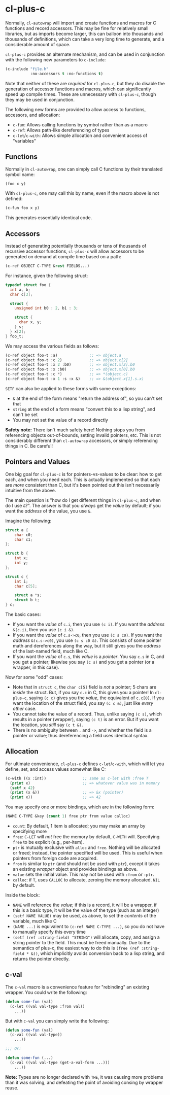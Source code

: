 # cl-plus-c

Normally, `cl-autowrap` will import and create functions and macros
for C functions and record accessors.  This may be fine for relatively
small libraries, but as imports become larger, this can balloon into
thousands and thousands of definitions, which can take a very long
time to generate, and a considerable amount of space.

`cl-plus-c` provides an alternate mechanism, and can be used in
conjunction with the following new parameters to `c-include`:

```lisp
(c-include "file.h"
           :no-accessors t :no-functions t)
```

Note that neither of these are *required* for `cl-plus-c`, but they do
disable the generation of accessor functions and macros, which can
significantly speed up compile times.  These are unnecessary with
`cl-plus-c`, though they may be used in conjunction.

The following new forms are provided to allow access to functions,
accessors, and allocation:

* `c-fun`: Allows calling functions by symbol rather than as a macro
* `c-ref`: Allows path-like dereferencing of types
* `c-let`/`c-with`: Allows simple allocation and convenient access of "variables"

## Functions

Normally in `cl-autowrap`, one can simply call C functions by their
translated symbol name:

```lisp
(foo x y)
```

With `cl-plus-c`, one may call this by name, even if the macro above
is not defined:

```lisp
(c-fun foo x y)
```

This generates essentially identical code.

## Accessors

Instead of generating potentially thousands or tens of thousands of
recursive accessor functions, `cl-plus-c` will allow accessors to be
generated on demand at compile time based on a path:

```lisp
(c-ref OBJECT C-TYPE &rest FIELDS...)
```

For instance, given the following struct:

```c
typedef struct foo {
  int a, b;
  char c[3];

  struct {
    unsigned int b0 : 2, b1 : 3;

    struct {
      char x, y;
    } s;
  } x[2];
} foo_t;
```

We may access the various fields as follows:

```lisp
(c-ref object foo-t :a)              ;; => object.a
(c-ref object foo-t :c 2)            ;; => object.c[2]
(c-ref object foo-t :x 2 :b0)        ;; => object.x[2].b0
(c-ref object foo-t :x :b0)          ;; => object.x[0].b0
(c-ref object foo-t :c *)            ;; => *(object.c)
(c-ref object foo-t :x 1 :s :x &)    ;; => &(object.x[1].s.x)
```

`SETF` can also be applied to these forms with some exceptions:

* `&` at the end of the form means "return the address of", so you
  can't set that
* `string` at the end of a form means "convert this to a lisp string",
  and can't be set
* You may not set the value of a record directly

**Safety note:** There isn't much safety here!  Nothing stops you from
referencing objects out-of-bounds, setting invalid pointers, etc.
This is not considerably different than `cl-autowrap` accessors, or
simply referencing things in C.  Be careful!

## Pointers and Values

One big goal for `cl-plus-c` is for pointers-vs-values to be clear:
how to get each, and when you need each.  This is actually implemented
so that each are *more* consistent than C, but it's been pointed out
this isn't necessarily intuitive from the above.

The main question is "how do I get different things in `cl-plus-c`,
and when do I use `&`?".  The answer is that you *always* get the
*value* by default; if you want the *address* of the value, you use
`&`.

Imagine the following:

```c
struct a {
    char c0;
    char c1;
};

struct b {
    int x;
    int y;
};

struct c {
    int i;
    char c[5];

    struct a *s;
    struct b t;
} c;
```

The basic cases:

* If you want the *value* of `c.i`, then you use `(c i)`.  If you want
  the *address* `&(c.i)`, then you use `(c i &)`.
* If you want the *value* of `c.s->c0`, then you use `(c s c0)`.  If
  you want the *address* `&(c.s->c0)`, you use `(c s c0 &)`.  This
  consists of some pointer math and dereferences along the way, but it
  still gives you the *address* of the last-named field, much like C.
* If you want the *value* of `c.s`, this *value* is a *pointer*.  You
  say `c.s` in C, and you get a pointer; likewise you say `(c s)` and
  you get a pointer (or a wrapper, in this case).

Now for some "odd" cases:

* Note that in `struct c`, the `char c[5]` field is *not* a pointer; 5
  chars are *inside* the struct.  But, if you say `c.c` in C, this
  gives you a pointer!  In `cl-plus-c`, saying `(c c)` gives you the
  *value*, the equivalent of `c.c[0]`.  If you want the location of
  the struct field, you say `(c c &)`, just like *every other* case.
* You cannot take the value of a record.  Thus, unlike saying `(c s)`,
  which results in a pointer (wrapper), saying `(c t)` is an error.
  But if you want the location, you *still* say `(c t &)`.
* There is no ambiguity between `.` and `->`, and whether the field is
  a pointer or value; thus dereferencing a field uses identical syntax.


## Allocation

For ultimate convenience, `cl-plus-c` defines `c-let`/`c-with`, which
will let you define, set, and access values somewhat like C:

```lisp
(c-with ((x :int))                ;; same as c-let with :free T
  (print x)                       ;; => whatever value was in memory
  (setf x 42)
  (print (x &))                   ;; => &x (pointer)
  (print x))                      ;; => 42
```

You may specify one or more bindings, which are in the following form:

```lisp
(NAME C-TYPE &key (count 1) free ptr from value calloc)
```

* `count`: By default, 1 item is allocated; you may make an array by
  specifying more
* `free`: `C-LET` will *not* free the memory by default, `C-WITH`
  will.  Specifying `free` to be explicit (e.g., per-item).
* `ptr` is mutually exclusive with `alloc` and `free`.  Nothing will
  be allocated or freed; instead, the pointer specified will be used.
  This is useful when pointers from foreign code are acquired.
* `from` is similar to `ptr` (and should not be used with `ptr`),
  except it takes an existing *wrapper* object and provides bindings
  as above.
* `value` sets the initial value.  This may not be used with `:from`
  or `:ptr`.
* `calloc`: if `T`, uses `CALLOC` to allocate, zeroing the memory
  allocated.  `NIL` by default.

Inside the block:

* `NAME` will reference the *value*; if this is a record, it will be a
  wrapper, if this is a basic type, it will be the value of the type
  (such as an integer)
* `(setf NAME VALUE)` may be used, as above, to set the *contents* of
  the variable, much like C
* `(NAME ...)` is equivalent to `(c-ref NAME C-TYPE ...)`, so you do
  not have to manually specify this every time
* `(setf (ref :string-field) "STRING")` will allocate, copy, and
  assign a string pointer to the field.  This must be freed manually.
  Due to the semantics of plus-c, the easiest way to do this is `(free
  (ref :string-field * &))`, which implicitly avoids conversion back
  to a lisp string, and returns the pointer directly.

## c-val

The `c-val` macro is a convenience feature for "rebinding" an existing
wrapper.  You could write the following:

```lisp
(defun some-fun (val)
  (c-let ((val val-type :from val))
    ...))
```

But with `c-val` you can simply write the following:

```lisp
(defun some-fun (val)
  (c-val ((val val-type))
    ...))

;;; Or:

(defun some-fun (...)
  (c-val ((val val-type (get-a-val-form ...)))
    ...))
```

**Note:** Types are no longer declared with `THE`, it was causing more
problems than it was solving, and defeating the point of avoiding
consing by wrapper reuse.
